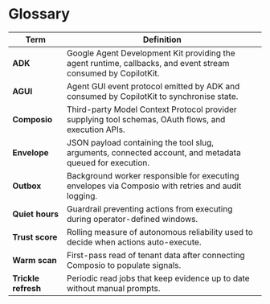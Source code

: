 # Glossary

| Term | Definition |
|------|------------|
| **ADK** | Google Agent Development Kit providing the agent runtime, callbacks, and event stream consumed by CopilotKit. |
| **AGUI** | Agent GUI event protocol emitted by ADK and consumed by CopilotKit to synchronise state. |
| **Composio** | Third-party Model Context Protocol provider supplying tool schemas, OAuth flows, and execution APIs. |
| **Envelope** | JSON payload containing the tool slug, arguments, connected account, and metadata queued for execution. |
| **Outbox** | Background worker responsible for executing envelopes via Composio with retries and audit logging. |
| **Quiet hours** | Guardrail preventing actions from executing during operator-defined windows. |
| **Trust score** | Rolling measure of autonomous reliability used to decide when actions auto-execute. |
| **Warm scan** | First-pass read of tenant data after connecting Composio to populate signals. |
| **Trickle refresh** | Periodic read jobs that keep evidence up to date without manual prompts. |
